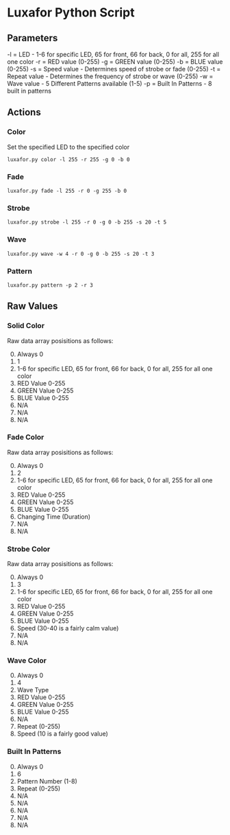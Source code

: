 # Luxafor Python Script

## Parameters
-l = LED - 1-6 for specific LED, 65 for front, 66 for back, 0 for all, 255 for all one color
-r = RED value (0-255)
-g = GREEN value (0-255)
-b = BLUE value (0-255)
-s = Speed value - Determines speed of strobe or fade (0-255)
-t = Repeat value - Determines the frequency of strobe or wave (0-255)
-w = Wave value - 5 Different Patterns available (1-5)
-p = Built In Patterns - 8 built in patterns

## Actions

### Color

Set the specified LED to the specified color

    luxafor.py color -l 255 -r 255 -g 0 -b 0

### Fade

    luxafor.py fade -l 255 -r 0 -g 255 -b 0

### Strobe

    luxafor.py strobe -l 255 -r 0 -g 0 -b 255 -s 20 -t 5

### Wave

    luxafor.py wave -w 4 -r 0 -g 0 -b 255 -s 20 -t 3 

### Pattern

    luxafor.py pattern -p 2 -r 3

## Raw Values

### Solid Color
Raw data array posisitions as follows:

0. Always 0
1. 1
2. 1-6 for specific LED, 65 for front, 66 for back, 0 for all, 255 for all one color
3. RED Value 0-255
4. GREEN Value 0-255
5. BLUE Value 0-255
6. N/A
7. N/A
8. N/A

### Fade Color
Raw data array posisitions as follows:

0. Always 0
1. 2
2. 1-6 for specific LED, 65 for front, 66 for back, 0 for all, 255 for all one color
3. RED Value 0-255
4. GREEN Value 0-255
5. BLUE Value 0-255
6. Changing Time (Duration)
7. N/A
8. N/A

### Strobe Color
Raw data array posisitions as follows:

0. Always 0
1. 3
2. 1-6 for specific LED, 65 for front, 66 for back, 0 for all, 255 for all one color
3. RED Value 0-255
4. GREEN Value 0-255
5. BLUE Value 0-255
6. Speed (30-40 is a fairly calm value)
7. N/A
8. N/A

### Wave Color

0. Always 0
1. 4
2. Wave Type
3. RED Value 0-255
4. GREEN Value 0-255
5. BLUE Value 0-255
6. N/A
7. Repeat (0-255)
8. Speed (10 is a fairly good value)

### Built In Patterns

0. Always 0
1. 6
2. Pattern Number (1-8)
3. Repeat (0-255)
4. N/A
5. N/A
6. N/A
7. N/A
8. N/A